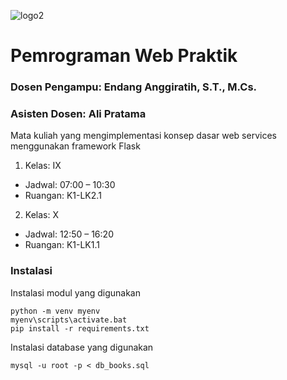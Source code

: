 ![logo2](https://github.com/user-attachments/assets/425e7307-6204-4fa3-adf2-0606088e06de)

# Pemrograman Web Praktik
### Dosen Pengampu: Endang Anggiratih, S.T., M.Cs.
### Asisten Dosen: Ali Pratama

Mata kuliah yang mengimplementasi konsep dasar web services menggunakan framework Flask

1. Kelas: IX
- Jadwal: 07:00 – 10:30
- Ruangan: K1-LK2.1

2. Kelas: X
- Jadwal: 12:50 – 16:20
- Ruangan: K1-LK1.1


### Instalasi
Instalasi modul yang digunakan
```shell
python -m venv myenv
myenv\scripts\activate.bat
pip install -r requirements.txt
```
Instalasi database yang digunakan
```shell
mysql -u root -p < db_books.sql
```
